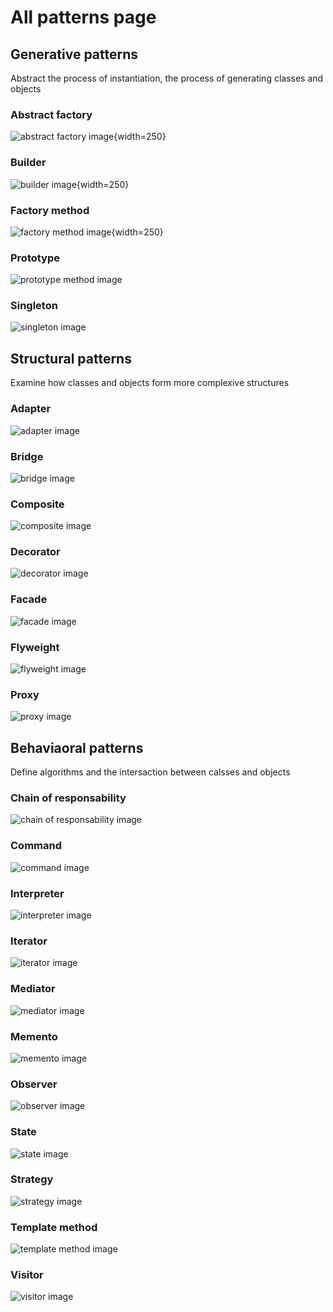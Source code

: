 # All patterns page

## Generative patterns

Abstract the process of instantiation, the process of generating classes and objects

### Abstract factory

![abstract factory image](../images/abstract_factory.png ){width=250}

### Builder

![builder image](../images/builder.png ){width=250}

### Factory method

![factory method image](../images/factory_method.png ){width=250}

### Prototype

![prototype method image](../images/prototype.png )

### Singleton

![singleton image](../images/singleton.png )

## Structural patterns

Examine how classes and objects form more complexive structures

### Adapter

![adapter image](../images/adapter.png )

### Bridge

![bridge image](../images/bridge.png )

### Composite

![composite image](../images/composite.png )

### Decorator

![decorator image](../images/decorator.png )

### Facade

![facade image](../images/facade.png )

### Flyweight

![flyweight image](../images/flyweight.png )

### Proxy

![proxy image](../images/proxy.png )

## Behaviaoral patterns

Define algorithms and the intersaction between calsses and objects

### Chain of responsability

![chain of responsability image](../images/chain_of_responsibility.png )

### Command

![command image](../images/command.png )

### Interpreter

![interpreter image](../images/interpreter.png )

### Iterator

![iterator image](../images/iterator.png )

### Mediator

![mediator image](../images/mediator.png )

### Memento

![memento image](../images/memento.png )

### Observer

![observer image](../images/observer.png )

### State

![state image](../images/state.png )

### Strategy

![strategy image](../images/strategy.png )

### Template method

![template method image](../images/template_method.png )

### Visitor

![visitor image](../images/visitor.png )